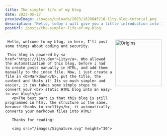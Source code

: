 ```yaml
---
title: The simpler life of my blog
date: 2023-05-27
previewImage: /images/uploads/2023/1628645210-11ty-blog-tutorial.png
description: "Hello, today i will give you a little introduction into 11ty. "
postUrl: /posts/the-simpler-life-of-my-blog
---
```

<img src="/images/uploads/2023/11ty.png " alt="Origins" height="150px" style="float: right; margin-left: 10px;">
     
     Hello, welcome to my blog, in here, I'll post some things about coding and security. 

     This blog is powered by <a href="https://11ty.dev">11ty</a>. Who allowed the automatization of this blog, before i had  to create posts manually in HTML, and add them manually to the index file. Now, i just create a file in <b>Markdown</b>, put the title, the content and thats it! Its so much simpler and easier, it jus takes some simple steps to convert your <br> static HTML blog into an easy-to-use blog!</p>
       <p>The best part is that this blog is still programmed in html, the structure is the same, because thanks to <b>11ty</b>, it automatically converts your markdown files into HTML!
        
       Thanks for reading!

       <img src="/images/Signature.svg" height="30">
